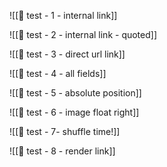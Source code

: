![[🧪 test - 1 - internal link]]

![[🧪 test - 2 - internal link - quoted]]

![[🧪 test - 3 - direct url link]]

![[🧪 test - 4 - all fields]]

![[🧪 test - 5 - absolute position]]

![[🧪 test - 6 - image float right]]

![[🧪 test - 7- shuffle time!]]

![[🧪 test - 8 - render link]]
